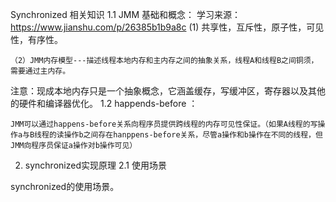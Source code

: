Synchronized 相关知识
1.1 JMM   基础和概念：  学习来源： https://www.jianshu.com/p/26385b1b9a8c
    (1) 共享性，互斥性，原子性，可见性，有序性。

    （2）JMM内存模型---描述线程本地内存和主内存之间的抽象关系，线程A和线程B之间铜须，需要通过主内存。


注意：现成本地内存只是一个抽象概念，它涵盖缓存，写缓冲区，寄存器以及其他的硬件和编译器优化。
1.2 happends-before ：

    JMM可以通过happens-before关系向程序员提供跨线程的内存可见性保证。（如果A线程的写操作a与B线程的读操作b之间存在hanppens-before关系，尽管a操作和b操作在不同的线程，但JMM向程序员保证a操作对b操作可见）

2. synchronized实现原理
2.1 使用场景




synchronized的使用场景。